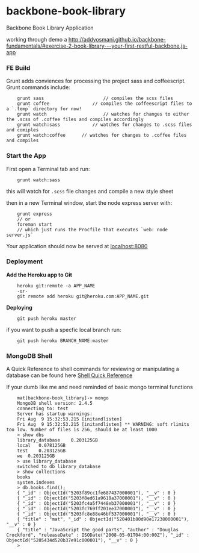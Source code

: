 backbone-book-library
=============

Backbone Book Library Application

working through demo a http://addyosmani.github.io/backbone-fundamentals/#exercise-2-book-library---your-first-restful-backbone.js-app

### FE Build

Grunt adds conviences for processing the project sass and coffeescript. Grunt commands include:

		grunt sass 						// compiles the scss files
		grunt coffee  				// compiles the coffeescript files to a `.temp` directory for now!
		grunt watch						// watches for changes to either the .scss of .coffee files and compiles accordingly
		grunt watch:sass			// watches for changes to .scss files and comiples
		grunt watch:coffee		// watches for changes to .coffee files and compiles


### Start the App

First open a Terminal tab and run:

		grunt watch:sass

this will watch for `.scss` file changes and compile a new style sheet

then in a new Terminal window, start the node express server with:

		grunt express
		// or
		foreman start
		// which just runs the Procfile that executes `web: node server.js` 

Your application should now be served at [localhost:8080](http://localhost:8080)


### Deployment

**Add the Heroku app to Git**

		heroku git:remote -a APP_NAME
		-or-
		git remote add heroku git@heroku.com:APP_NAME.git

**Deploying**

		git push heroku master

if you want to push a specfic local branch run:

		git push heroku BRANCH_NAME:master


### MongoDB Shell

A Quick Reference to shell commands for reviewing or manipulating a database can be found here [Shell Quick Reference](http://docs.mongodb.org/manual/reference/mongo-shell/)

If your dumb like me and need reminded of basic mongo terminal functions

		mat[backbone-book_library]-> mongo
		MongoDB shell version: 2.4.5
		connecting to: test
		Server has startup warnings: 
		Fri Aug  9 15:32:53.215 [initandlisten] 
		Fri Aug  9 15:32:53.215 [initandlisten] ** WARNING: soft rlimits too low. Number of files is 256, should be at least 1000
		> show dbs
		library_database	0.203125GB
		local	0.078125GB
		test	0.203125GB
		we	0.203125GB
		> use library_database
		switched to db library_database
		> show collections
		books
		system.indexes
		> db.books.find();
		{ "_id" : ObjectId("5203f89cc1fe687437000001"), "__v" : 0 }
		{ "_id" : ObjectId("5203f8ed61a9618a37000001"), "__v" : 0 }
		{ "_id" : ObjectId("5203fc4a5f7448eb37000001"), "__v" : 0 }
		{ "_id" : ObjectId("5203fc769ff201ee37000001"), "__v" : 0 }
		{ "_id" : ObjectId("5203fc8e88e46bf537000001"), "__v" : 0 }
		{ "title" : "mat", "_id" : ObjectId("520401b80d90e17238000001"), "__v" : 0 }
		{ "title" : "JavaScript the good parts", "author" : "Douglas Crockford", "releaseDate" : ISODate("2008-05-01T04:00:00Z"), "_id" : ObjectId("5205434d520b37e91c000001"), "__v" : 0 }
		> 
